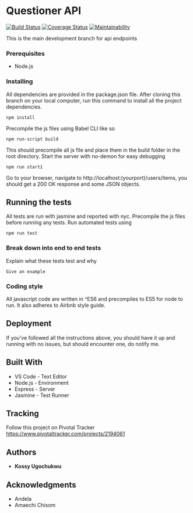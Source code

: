 # Questioner API
[![Build Status](https://travis-ci.org/kossy360/Questioner.svg?branch=develop)](https://travis-ci.org/kossy360/Questioner)
[![Coverage Status](https://coveralls.io/repos/github/kossy360/Questioner/badge.svg?branch=develop)](https://coveralls.io/github/kossy360/Questioner?branch=develop)
[![Maintainability](https://api.codeclimate.com/v1/badges/783060e3be2b2c154b2b/maintainability)](https://codeclimate.com/github/kossy360/Questioner/maintainability)

This is the main development branch for api endpoints

### Prerequisites

* Node.js

### Installing

All dependencies are provided in the package.json file.
After cloning this branch on your local computer, run this command to install all the project dependencies.

```
npm install
```
Precompile the js files using Babel CLI like so

```
npm run-script build
```
This should precompile all js file and place them in the build folder in the root directory.
Start the server with no-demon for easy debugging 

```
npm run start1
```
Go to your browser, navigate to http://localhost:(yourport)/users/items, you should get a 200 OK response and some JSON objects.

## Running the tests

All tests are run with jasmine and reported with nyc.
Precompile the js files before running any tests.
Run automated tests using

```
npm run test
```

### Break down into end to end tests

Explain what these tests test and why

```
Give an example
```

### Coding style

All javascript code are written in ^ES6 and precompiles to ES5 for node to run. It also adheres to Airbnb style guide.

## Deployment

If you've followed all the instructions above, you should have it up and running with no issues, but should encounter one, do notify me.

## Built With

* VS Code - Text Editor
* Node.js - Environment
* Express - Server
* Jasmine - Test Runner

## Tracking

Follow this project on Pivotal Tracker https://www.pivotaltracker.com/projects/2194061

## Authors

* **Kossy Ugochukwu** 

## Acknowledgments

* Andela
* Amaechi Chisom
